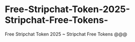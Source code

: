 # Free-Stripchat-Token-2025-Stripchat-Free-Tokens-
Free Stripchat Token 2025 ~ Stripchat Free Tokens @@@
